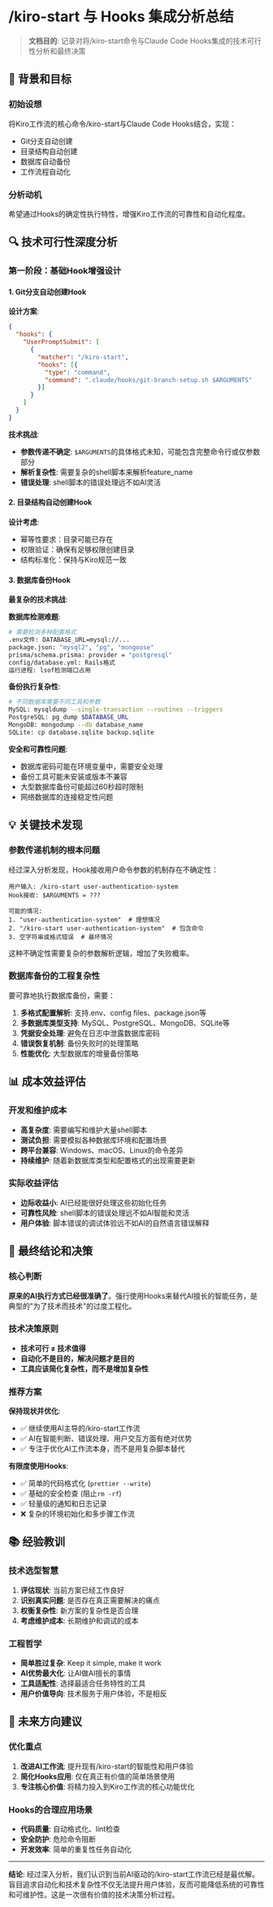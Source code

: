 # /kiro-start 与 Hooks 集成分析总结

> **文档目的**: 记录对将/kiro-start命令与Claude Code Hooks集成的技术可行性分析和最终决策

## 🎯 背景和目标

### 初始设想
将Kiro工作流的核心命令/kiro-start与Claude Code Hooks结合，实现：
- Git分支自动创建
- 目录结构自动创建  
- 数据库自动备份
- 工作流程自动化

### 分析动机
希望通过Hooks的确定性执行特性，增强Kiro工作流的可靠性和自动化程度。

## 🔍 技术可行性深度分析

### 第一阶段：基础Hook增强设计

#### 1. Git分支自动创建Hook

**设计方案**:
```json
{
  "hooks": {
    "UserPromptSubmit": [
      {
        "matcher": "/kiro-start",
        "hooks": [{
          "type": "command",
          "command": ".claude/hooks/git-branch-setup.sh $ARGUMENTS"
        }]
      }
    ]
  }
}
```

**技术挑战**:
- **参数传递不确定**: `$ARGUMENTS`的具体格式未知，可能包含完整命令行或仅参数部分
- **解析复杂性**: 需要复杂的shell脚本来解析feature_name
- **错误处理**: shell脚本的错误处理远不如AI灵活

#### 2. 目录结构自动创建Hook

**设计考虑**:
- 幂等性要求：目录可能已存在
- 权限验证：确保有足够权限创建目录
- 结构标准化：保持与Kiro规范一致

#### 3. 数据库备份Hook

**最复杂的技术挑战**:

**数据库检测难题**:
```bash
# 需要检测多种配置格式
.env文件: DATABASE_URL=mysql://...
package.json: "mysql2", "pg", "mongoose"  
prisma/schema.prisma: provider = "postgresql"
config/database.yml: Rails格式
运行进程: lsof检测端口占用
```

**备份执行复杂性**:
```bash
# 不同数据库需要不同工具和参数
MySQL: mysqldump --single-transaction --routines --triggers
PostgreSQL: pg_dump $DATABASE_URL  
MongoDB: mongodump --db database_name
SQLite: cp database.sqlite backup.sqlite
```

**安全和可靠性问题**:
- 数据库密码可能在环境变量中，需要安全处理
- 备份工具可能未安装或版本不兼容
- 大型数据库备份可能超过60秒超时限制
- 网络数据库的连接稳定性问题

## 💡 关键技术发现

### 参数传递机制的根本问题
经过深入分析发现，Hook接收用户命令参数的机制存在不确定性：

```
用户输入: /kiro-start user-authentication-system
Hook接收: $ARGUMENTS = ???

可能的情况:
1. "user-authentication-system"  # 理想情况
2. "/kiro-start user-authentication-system"  # 包含命令  
3. 空字符串或格式错误  # 最坏情况
```

这种不确定性需要复杂的参数解析逻辑，增加了失败概率。

### 数据库备份的工程复杂性
要可靠地执行数据库备份，需要：

1. **多格式配置解析**: 支持.env、config files、package.json等
2. **多数据库类型支持**: MySQL、PostgreSQL、MongoDB、SQLite等
3. **凭据安全处理**: 避免在日志中泄露数据库密码
4. **错误恢复机制**: 备份失败时的处理策略
5. **性能优化**: 大型数据库的增量备份策略

## 📊 成本效益评估

### 开发和维护成本
- **高复杂度**: 需要编写和维护大量shell脚本
- **测试负担**: 需要模拟各种数据库环境和配置场景
- **跨平台兼容**: Windows、macOS、Linux的命令差异
- **持续维护**: 随着新数据库类型和配置格式的出现需要更新

### 实际收益评估
- **边际收益小**: AI已经能很好处理这些初始化任务
- **可靠性风险**: shell脚本的错误处理远不如AI智能和灵活
- **用户体验**: 脚本错误的调试体验远不如AI的自然语言错误解释

## 🎯 最终结论和决策

### 核心判断
**原来的AI执行方式已经很准确了**。强行使用Hooks来替代AI擅长的智能任务，是典型的"为了技术而技术"的过度工程化。

### 技术决策原则
- **技术可行 ≠ 技术值得**
- **自动化不是目的，解决问题才是目的**
- **工具应该简化复杂性，而不是增加复杂性**

### 推荐方案

**保持现状并优化**:
- ✅ 继续使用AI主导的/kiro-start工作流
- ✅ AI在智能判断、错误处理、用户交互方面有绝对优势
- ✅ 专注于优化AI工作流本身，而不是用复杂脚本替代

**有限度使用Hooks**:
- ✅ 简单的代码格式化 (`prettier --write`)
- ✅ 基础的安全检查 (阻止`rm -rf`)
- ✅ 轻量级的通知和日志记录
- ❌ 复杂的环境初始化和多步骤工作流

## 📚 经验教训

### 技术选型智慧
1. **评估现状**: 当前方案已经工作良好
2. **识别真实问题**: 是否存在真正需要解决的痛点
3. **权衡复杂性**: 新方案的复杂性是否合理
4. **考虑维护成本**: 长期维护和调试的成本

### 工程哲学
- **简单胜过复杂**: Keep it simple, make it work
- **AI优势最大化**: 让AI做AI擅长的事情
- **工具适配性**: 选择最适合任务特性的工具
- **用户价值导向**: 技术服务于用户体验，不是相反

## 🚀 未来方向建议

### 优化重点
1. **改进AI工作流**: 提升现有/kiro-start的智能性和用户体验
2. **简化Hooks应用**: 仅在真正有价值的简单场景使用
3. **专注核心价值**: 将精力投入到Kiro工作流的核心功能优化

### Hooks的合理应用场景
- **代码质量**: 自动格式化、lint检查
- **安全防护**: 危险命令阻断
- **开发效率**: 简单的重复性任务自动化

---

**结论**: 经过深入分析，我们认识到当前AI驱动的/kiro-start工作流已经是最优解。盲目追求自动化和技术复杂性不仅无法提升用户体验，反而可能降低系统的可靠性和可维护性。这是一次很有价值的技术决策分析过程。